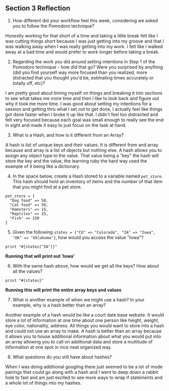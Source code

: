 ## Section 3 Reflection

1. How different did your workflow feel this week, considering we asked you to follow the Pomodoro technique?

Honestly working for that short of a time and taking a little break felt like I was cutting things short because I was just getting into my groove and that I was walking away when I was really getting into my work.  I felt like I walked away at a bad time and would prefer to work longer before taking a break.

2. Regarding the work you did around setting intentions in Step 1 of the Pomodoro technique - how did that go? Were you surprised by anything (did you find yourself way more focused than you realized, more distracted that you thought you'd be, estimating times accurately or totally off, etc)?

I am pretty good about timing myself on things and breaking it into sections to see what takes me more time and then I like to look back and figure out why it took me more time. I was good about setting my intentions for a session and getting thru what I set out to get done, I actually feel like things got done faster when I broke it up like that. I didn't feel too distracted and felt very focused because each goal was small enough to really see the end in sight and made it easy to just focus on the task at hand.

3. What is a Hash, and how is it different from an Array?

A hash is list of unique keys and their values.  It is different from and array because and array is a list of objects but nothing else. A hash allows you to assign any object type to the value.  That value being a "key" the hash will store the key and the value, the learning ruby the hard way used the example of it being like a dictionary.

4. In the space below, create a Hash stored to a variable named `pet_store`.  This hash should hold an inventory of items and the number of that item that you might find at a pet store.
```
pet_store = {
  "Dog food" => 50,
  "Cat food" => 50,
  "Hamsters" => 15,
  "Reptiles" => 25,
  "Fish" => 150
}
```
5. Given the following `states = {"CO" => "Colorado", "IA" => "Iowa", "OK" => "Oklahoma"}`, how would you access the value "Iowa"?

```
print "#{states["IA"]}"
```
**Running that will print out 'Iowa'**

6. With the same hash above, how would we get all the keys?  How about all the values?

```
print "#{states}"
```


  **Running this will print the entire array keys and values**

7. What is another example of when we might use a hash?  In your example, why is a hash better than an array?

Another example of a hash would be like a court date base website. It would store a lot of information at one time about one person like height, weight, eye color, nationality, address.  All things you would want to store into a hash and could not use an array to make.  A hash is better than an array because it allows you to house additional information about what you would put into an array allowing you to call on additional data and store a multitude of information at one spot in nice neat organized way.

8. What questions do you still have about hashes?

When I was doing additional googling there just seemed to be a lot of mode pairings that could go along with a hash and I went to deep down a rabbit hole to fast and am just excited to see more ways to wrap if statements and a whole lot of things into my hashes.
